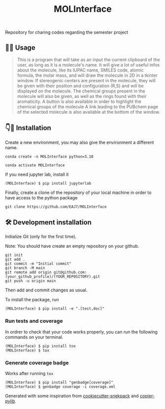 
<h1 align="center">
MOLInterface
</h1>

<br>


Repository for charing codes regarding the semester project

## 👨‍🔬 Usage

> This is a program that will take as an input the current clipboard of the user, as long as it is a molecule's name.
> It will give a lot of useful infos about the molecule, like its IUPAC name, SMILES code, atomic formula, the molar mass, and will draw the molecule in 2D in a tkinter window.
> If stereogenic centers are present in the molecule, they will be given with their position and configuration (R,S) and will be displayed on the molecule.
> The chemical groups present in the molecule will also be given, as well as the rings found with their aromaticity.
> A button is also available in order to highlight the chemical groups of the molecule
> A link leading to the PUBchem page of the selected molecule is also available at the bottom of the window.

## 👇👾 Installation

Create a new environment, you may also give the environment a different name. 

```
conda create -n MOLInterface python=3.10 
```

```
conda activate MOLInterface
```

If you need jupyter lab, install it 

```
(MOLInterface) $ pip install jupyterlab
```
Finally, create a clone of the repository of your local machine in order to have access to the python package

```
git clone https://github.com/EAJ7/MOLInterface
```

## 🛠️ Development installation

Initialize Git (only for the first time). 

Note: You should have create an empty repository on your github.

```
git init 
git add .
git commit -m "Initial commit" 
git branch -M main
git remote add origin git@github.com:(your_github_profile)/(YOUR_REPOSITORY).git 
git push -u origin main
```

Then add and commit changes as usual. 

To install the package, run

```
(MOLInterface) $ pip install -e ".[test,doc]"
```

### Run tests and coverage
In ordrer to check that your code works properly, you can run the following commands on your terminal.
```
(MOLInterface) $ pip install tox
(MOLInterface) $ tox
```

### Generate coverage badge

Works after running `tox`

```
(MOLInterface) $ pip install "genbadge[coverage]"
(MOLInterface) $ genbadge coverage -i coverage.xml
```

Generated with some inspiration from [cookiecutter-snekpack](https://github.com/cthoyt/cookiecutter-snekpack) and [copier-pylib](https://github.com/astrojuanlu/copier-pylib).

